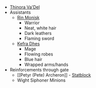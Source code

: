 
* [Thinora Va'Del](https://www.dndbeyond.com/monsters/3838148-lady-thinora-va-del-archmage-of-antiquity)
* Assistants
	* [Rin Monisk](https://www.dndbeyond.com/monsters/744302-blood-hunter)
		* Warrior
		* Neat, white hair
		* Dark leathers
		* Flaming sword
	* [Kefra Dhes](https://www.dndbeyond.com/monsters/3768360-remnant-cultist)
		* Mage
		* Flowing robes
		* Blue hair
		* Wrapped arms/hands
* Reinforcements through gate
	* [[Petyr (Pete) Archeron]] - [Statblock](https://www.dndbeyond.com/monsters/2560883-necromancer-wizard)
	* Wight Siphoner Minions
